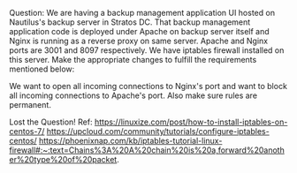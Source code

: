 Question:
We are having a backup management application UI hosted on Nautilus's backup server in Stratos DC. That backup management application code is deployed under Apache on backup server itself and Nginx is running as a reverse proxy on same server. Apache and Nginx ports are 3001 and 8097 respectively. We have iptables firewall installed on this server. Make the appropriate changes to fulfill the requirements mentioned below:

We want to open all incoming connections to Nginx's port and want to block all incoming connections to Apache's port. Also make sure rules are permanent.

Lost the Question!
Ref:
https://linuxize.com/post/how-to-install-iptables-on-centos-7/
https://upcloud.com/community/tutorials/configure-iptables-centos/
https://phoenixnap.com/kb/iptables-tutorial-linux-firewall#:~:text=Chains%3A%20A%20chain%20is%20a,forward%20another%20type%20of%20packet.
